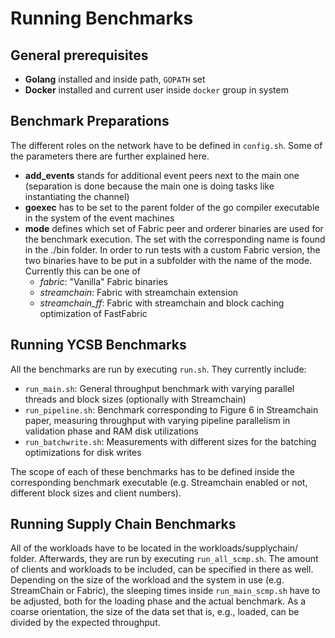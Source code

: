 # Running Benchmarks

## General prerequisites

- **Golang** installed and inside path, `GOPATH` set
- **Docker** installed and current user inside `docker` group in system

## Benchmark Preparations

The different roles on the network have to be defined in `config.sh`. Some of the parameters there are further explained here.

- **add_events** stands for additional event peers next to the main one (separation is done because the main one is doing tasks like instantiating the channel)
- **goexec** has to be set to the parent folder of the go compiler executable in the system of the event machines
- **mode** defines which set of Fabric peer and orderer binaries are used for the benchmark execution. The set with the corresponding name is found in the ./bin folder. In order to run tests with a custom Fabric version, the two binaries have to be put in a subfolder with the name of the mode. Currently this can be one of
  - *fabric*: "Vanilla" Fabric binaries
  - *streamchain*: Fabric with streamchain extension
  - *streamchain_ff*: Fabric with streamchain and block caching optimization of FastFabric

## Running YCSB Benchmarks

All the benchmarks are run by executing `run.sh`. They currently include:

- `run_main.sh`: General throughput benchmark with varying parallel threads and block sizes (optionally with Streamchain)
- `run_pipeline.sh`: Benchmark corresponding to Figure 6 in Streamchain paper, measuring throughput with varying pipeline parallelism in validation phase and RAM disk utilizations
- `run_batchwrite.sh`:  Measurements with different sizes for the batching optimizations for disk writes

The scope of each of these benchmarks has to be defined inside the corresponding benchmark executable (e.g. Streamchain enabled or not, different block sizes and client numbers).

## Running Supply Chain Benchmarks

All of the workloads have to be located in the workloads/supplychain/ folder. Afterwards, they are run by executing `run_all_scmp.sh`. The amount of clients and workloads to be included, can be specified in there as well. Depending on the size of the workload and the system in use (e.g. StreamChain or Fabric), the sleeping times inside `run_main_scmp.sh` have to be adjusted, both for the loading phase and the actual benchmark. As a coarse orientation, the size of the data set that is, e.g., loaded, can be divided by the expected throughput.